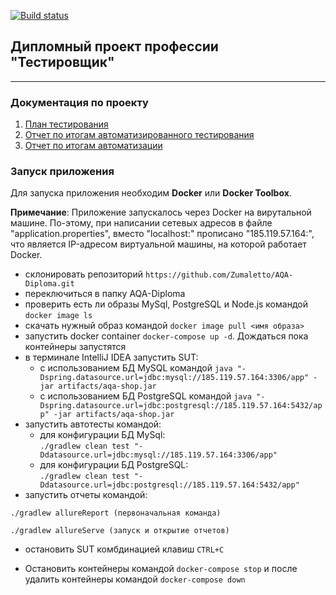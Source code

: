 [![Build status](https://ci.appveyor.com/api/projects/status/6o2hn25sc9lfxfgq?svg=true)](https://ci.appveyor.com/project/Zumaletto/aqa-diploma)

## Дипломный проект профессии "Тестировщик"
___

### Документация по проекту
1. [План тестирования](https://github.com/Zumaletto/AQA-Diploma/blob/master/Plan.md) 
2. [Отчет по итогам автоматизированного тестирования](https://github.com/Zumaletto/AQA-Diploma/blob/master/REPORT.md)
3. [Отчет по итогам автоматизации](https://github.com/Zumaletto/AQA-Diploma/blob/master/Summary.md)

### Запуск приложения

Для запуска приложения необходим **Docker** или **Docker Toolbox**.

**Примечание**: Приложение запускалось через Docker на вирутальной машине. По-этому, при написании сетевых адресов в файле "application.properties", вместо "localhost:" прописано "185.119.57.164:", что является IP-адресом виртуальной машины, на которой работает Docker.

* склонировать репозиторий ```https://github.com/Zumaletto/AQA-Diploma.git```
* переключиться в папку AQA-Diploma
* проверить есть ли образы MySql, PostgreSQL и Node.js командой ```docker image ls```
* скачать нужный образ командой ```docker image pull <имя образа>```
* запустить docker container ```docker-compose up -d```. Дождаться пока контейнеры запустятся
* в терминале IntelliJ IDEA запустить SUT:
    - с использованием БД MySQL командой ```java "-Dspring.datasource.url=jdbc:mysql://185.119.57.164:3306/app" -jar artifacts/aqa-shop.jar```
    - с использованием БД PostgreSQL командой ```java "-Dspring.datasource.url=jdbc:postgresql://185.119.57.164:5432/app" -jar artifacts/aqa-shop.jar```
* запустить автотесты командой:
  - для конфигурации БД MySql:  
    ```./gradlew clean test "-Ddatasource.url=jdbc:mysql://185.119.57.164:3306/app" ```
  - для конфигурации БД PostgreSQL:  
    ```./gradlew clean test "-Ddatasource.url=jdbc:postgresql://185.119.57.164:5432/app" ```
* запустить отчеты командой: 

```./gradlew allureReport (первоначальная команда)```

```./gradlew allureServe (запуск и открытие отчетов)```
* остановить SUT комбдинацией клавиш ```CTRL+C```

* Остановить контейнеры командой ```docker-compose stop``` и после удалить контейнеры командой
```docker-compose down```